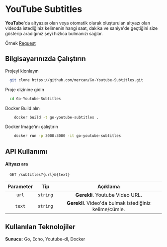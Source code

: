 # YouTube Subtitles

**YouTube**'da altyazısı olan veya otomatik olarak oluşturulan altyazı olan videoda istediğiniz kelimenin hangi saat, dakika ve saniye'de geçtiğini size gösterip aradığınız şeyi hızlıca bulmanızı sağlar.

Örnek [Request](http://localhost:3000/subtitle?url=https://www.youtube.com/watch?v=ARNNNmhSPME&text=değil)

## Bilgisayarınızda Çalıştırın

Projeyi klonlayın

```bash
  git clone https://github.com/mercan/Go-Youtube-Subtitles.git
```

Proje dizinine gidin

```bash
  cd Go-Youtube-Subtitles
```

Docker Build alın

```bash
    docker build -t go-youtube-subtitles .
```

Docker Image'ını çalıştırın

```bash
    docker run -p 3000:3000 -it go-youtube-subtitles
```
## API Kullanımı

#### Altyazı ara

```http
  GET /subtitles?{url}&{text}
```

| Parameter |   Tip    |                        Açıklama                        |
|:---------:|:--------:|:------------------------------------------------------:|
|   `url`   | `string` |            **Gerekli**. Youtube Video URL.             |
|  `text`   | `string` | **Gerekli**. Video'da bulmak istediğiniz kelime/cümle. |

## Kullanılan Teknolojiler

**Sunucu:** Go, Echo, Youtube-dl, Docker

  